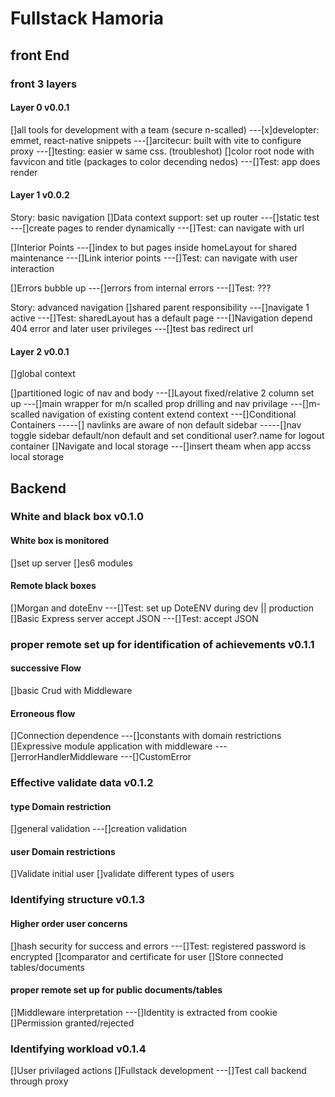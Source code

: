 # Fullstack Hamoria

## front End

### front 3 layers

#### Layer 0 v0.0.1

[]all tools for development with a team (secure n-scalled)
---[x]developter: emmet, react-native snippets
---[]arcitecur: built with vite to configure proxy
---[]testing: easier w same css. (troubleshot)
[]color root node with favvicon and title (packages to color decending nedos)
---[]Test: app does render

#### Layer 1 v0.0.2

Story: basic navigation
[]Data context support: set up router
---[]static test
---[]create pages to render dynamically
---[]Test: can navigate with url

[]Interior Points
---[]index to but pages inside homeLayout for shared maintenance
---[]Link interior points
---[]Test: can navigate with user interaction

[]Errors bubble up
---[]errors from internal errors
---[]Test: ???

Story: advanced navigation
[]shared parent responsibility
---[]navigate 1 active
---[]Test: sharedLayout has a default page
---[]Navigation depend 404 error and later user privileges
---[]test bas redirect url

#### Layer 2 v0.0.1

[]global context

[]partitioned logic of nav and body
---[]Layout fixed/relative 2 column set up
---[]main wrapper for m/n scalled prop drilling and nav privilage
---[]m-scalled navigation of existing content extend context
---[]Conditional Containers
-----[] navlinks are aware of non default sidebar
-----[]nav toggle sidebar default/non default and set conditional user?.name for logout container
[]Navigate and local storage
---[]insert theam when app accss local storage

## Backend

### White and black box v0.1.0

#### White box is monitored

[]set up server
[]es6 modules

#### Remote black boxes

[]Morgan and doteEnv
---[]Test: set up DoteENV during dev || production
[]Basic Express server accept JSON
---[]Test: accept JSON

### proper remote set up for identification of achievements v0.1.1

#### successive Flow

[]basic Crud with Middleware

#### Erroneous flow

[]Connection dependence
---[]constants with domain restrictions
[]Expressive module application with middleware
---[]errorHandlerMiddleware
---[]CustomError

### Effective validate data v0.1.2

#### type Domain restriction

[]general validation
---[]creation validation

#### user Domain restrictions

[]Validate initial user
[]validate different types of users

### Identifying structure v0.1.3

#### Higher order user concerns

[]hash security for success and errors
---[]Test: registered password is encrypted
[]comparator and certificate for user
[]Store connected tables/documents

#### proper remote set up for public documents/tables

[]Middleware interpretation
---[]Identity is extracted from cookie
[]Permission granted/rejected

### Identifying workload v0.1.4

[]User privilaged actions
[]Fullstack development
---[]Test call backend through proxy
